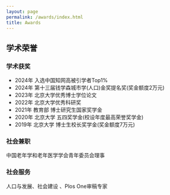 ```yaml
---
layout: page
permalink: /awards/index.html
title: Awards
---
```


## **学术荣誉**
### 学术获奖

- 2024年 入选中国知网高被引学者Top1%
- 2024年 第十三届钱学森城市学(人口)金奖提名奖(奖金额度2万元)
- 2023年 北京大学优秀博士学位论文
- 2022年 北京大学优秀科研奖
- 2021年 教育部 博士研究生国家奖学金
- 2020年 北京大学 五四奖学金(校设年度最高荣誉奖学金) 
- 2019年 北京大学 博士生校长奖学金(奖金额度7万元)



### 社会兼职

中国老年学和老年医学学会青年委员会理事



### 社会服务

人口与发展、社会建设 、Plos One审稿专家
